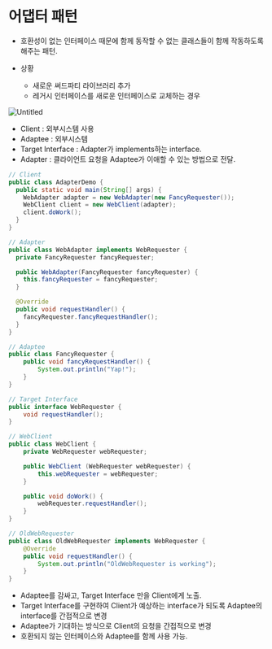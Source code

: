 # 어댑터 패턴

- 호환성이 없는 인터페이스 때문에 함께 동작할 수 없는 클래스들이 함께 작동하도록 해주는 패턴.

- 상황
    - 새로운 써드파티 라이브러리 추가
    - 레거시 인터페이스를 새로운 인터페이스로 교체하는 경우
    

![Untitled](%E1%84%8B%E1%85%A5%E1%84%83%E1%85%A2%E1%86%B8%E1%84%90%E1%85%A5%20%E1%84%91%E1%85%A2%E1%84%90%E1%85%A5%E1%86%AB%20eafd16c65f53464b936637caacda22b3/Untitled.png)

- Client : 외부시스템 사용
- Adaptee : 외부시스템
- Target Interface : Adapter가 implements하는 interface.
- Adapter : 클라이언트 요청을 Adaptee가 이애할 수 있는 방법으로 전달.

```java
// Client
public class AdapterDemo {
  public static void main(String[] args) {
    WebAdapter adapter = new WebAdapter(new FancyRequester());
    WebClient client = new WebClient(adapter);
    client.doWork();
  }
}
```

```java
// Adapter
public class WebAdapter implements WebRequester {
  private FancyRequester fancyRequester;

  public WebAdapter(FancyRequester fancyRequester) {
    this.fancyRequester = fancyRequester;
  }

  @Override
  public void requestHandler() {
    fancyRequester.fancyRequestHandler();
  }
}
```

```java
// Adaptee
public class FancyRequester {
	public void fancyRequestHandler() {
		System.out.println("Yap!");
	}
}
```

```java
// Target Interface
public interface WebRequester {
	void requestHandler();
}
```

```java
// WebClient
public class WebClient {
	private WebRequester webRequester;

	public WebClient (WebRequester webRequester) {
		this.webRequester = webRequester;
	}

	public void doWork() {
		webRequester.requestHandler();
	}
}

// OldWebRequester
public class OldWebRequester implements WebRequester {
	@Override
	public void requestHandler() {
		System.out.println("OldWebRequester is working");
	}
}
```

- Adaptee를 감싸고, Target Interface 만을 Client에게 노출.
- Target Interface를 구현하여 Client가 예상하는 interface가 되도록 Adaptee의 interface를 간접적으로 변경
- Adaptee가 기대하는 방식으로 Client의 요청을 간접적으로 변경
- 호환되지 않는 인터페이스와 Adaptee를 함께 사용 가능.